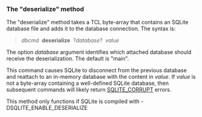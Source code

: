 ### The "deserialize" method


The "deserialize" method takes a TCL byte\-array that contains an SQLite
database file and adds it to the database connection. The syntax is:


> *dbcmd*  **deserialize**  ?*database*?  *value*


The option *database* argument identifies which attached database
should receive the deserialization. The default is "main".

This command causes SQLite to disconnect from the previous database and
reattach to an in\-memory database with the content in *value*. If *value*
is not a byte\-array containing a well\-defined SQLite database, then subsequent
commands will likely return [SQLITE\_CORRUPT](rescode.html#corrupt) errors.

This method only functions if SQLite is compiled with \-DSQLITE\_ENABLE\_DESERIALIZE

